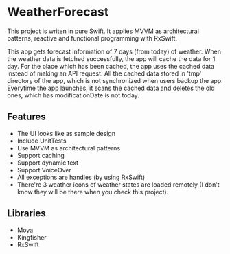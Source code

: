 # WeatherForecast
This project is writen in pure Swift. It applies MVVM as architectural patterns, reactive and functional programming with RxSwift. 

This app gets forecast information of 7 days (from today) of weather. When the weather data is fetched successfully, the app will cache the data for 1 day. For the place which has been cached, the app uses the cached data instead of making an API request. All the cached data stored in 'tmp' directory of the app, which is not synchronized when users backup the app. Everytime the app launches, it scans the cached data and deletes the old ones, which has modificationDate is not today.

## Features

- The UI looks like as sample design
- Include UnitTests
- Use MVVM as architectural patterns
- Support caching
- Support dynamic text
- Support VoiceOver
- All exceptions are handles (by using RxSwift)
- There're 3 weather icons of weather states are loaded remotely (I don't know they will be there when you check this project).

## Libraries

- Moya
- Kingfisher
- RxSwift
